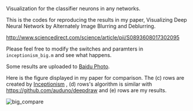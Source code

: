 Visualization for the classifier neurons in any networks.

This is the codes for reproducing the results in my paper, 
Visualizing Deep Neural Network by Alternately Image Blurring and Deblurring.

http://www.sciencedirect.com/science/article/pii/S0893608017302095

Please feel free to modify the switches and paramters in `inceptionism_big.m` and see what happens. 

Some results are uploaded to [Baidu Photo](http://xiangce.baidu.com/picture/album/list/41344a5443cc313414de9559899e213417674a76).

Here is the figure displayed in my paper for comparison. The (c) rows are created by [Inceptionism](https://github.com/google/deepdream) , (d) rows's algorithm is similar with https://github.com/auduno/deepdraw and (e) rows are my results.

![big_compare](big_compare.png)
